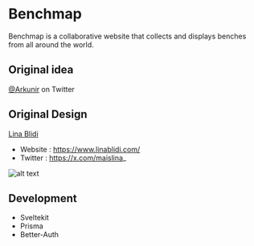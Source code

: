 # Benchmap

Benchmap is a collaborative website that collects and displays benches from all around the world.

## Original idea

[@Arkunir](https://x.com/Arkunir) on Twitter

## Original Design

[Lina Blidi](https://bento.me/linablidi)
* Website : https://www.linablidi.com/
* Twitter : https://x.com/maislina_

![alt text](https://pbs.twimg.com/media/Gn7enh5XEAA9a5l?format=jpg&name=large)

## Development

* Sveltekit
* Prisma
* Better-Auth